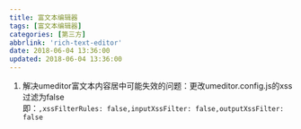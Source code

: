 ```yaml
---
title: 富文本编辑器
tags: [富文本编辑器]
categories: [第三方]
abbrlink: 'rich-text-editor'
date: 2018-06-04 13:36:00
updated: 2018-06-04 13:36:00
---
```


1. 解决umeditor富文本内容居中可能失效的问题：更改umeditor.config.js的xss过滤为false	
		即：`,xssFilterRules: false,inputXssFilter: false,outputXssFilter: false`

